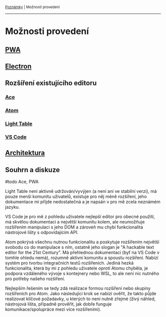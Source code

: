 <sub>[Poznámky](../README.md)
| Možnosti provedení
<sub>

---

# Možnosti provedení

## [PWA](pwa.md)

## [Electron](electron.md)

## Rozšíření existujícího editoru

### [Ace](rozsireni-ace.md)
### [Atom](rozsireni-atom.md)
### [Light Table](rozsireni-lighttable.md)
### [VS Code](rozsireni-vscode.md)

## [Architektura](architektura.md)

## Souhrn a diskuze

#todo Ace, PWA

Light Table není aktivně udržován/vyvýjen (a není ani ve stabilní verzi), má
pouze menší komunitu uživatelů, existuje pro něj méně rozšíření, jeho
dokumentace mi přijde nedostatečná a je napsán v pro mě zcela neznámém jazyku.

VS Code je pro mě z pohledu uživatele nejlepší editor pro obecné použití, má
skvělou dokumentaci a největší komunitu kolem, ale neumožňuje rozšířením
manipulaci s jeho DOM a zároveň mu chybí funkcionalita nástrojové lišty s
odpovídajícím API.

Atom pokrývá všechnu nutnou funkcionalitu a poskytuje rozšířením největší
svobodu co do manipulace s ním, ostatně jeho slogan je "A hackable text editor
for the 21st Century". Má přehlednou dokumentaci (byť na VS Code v tomhle ohledu
nemá), rozumně aktivní komunitu a spoustu rozšíření. Nabízí systém pro tvorbu
integračních testů rozšířeních. Jediná hezká funkcionalita, která by mi z
pohledu uživatele oproti Atomu chyběla, je podpora vzdáleného vývoje s
kontejnery nebo WSL, to ale není nic nutného pro potřeby našeho rozšíření.

Nejlepším řešením se tedy zdá realizace formou rozšíření nebo skupiny
rozšířeních pro Atom. Jako následující krok se nabízí ověřit, že takto půjde
realizovat klíčové požadavky, u kterých to není nutně zřejmé (živý náhled,
nástrojová lišta, případně prověřit, jak dobře funguje komunikace/spolupráce
mezi více rozšířeními).
